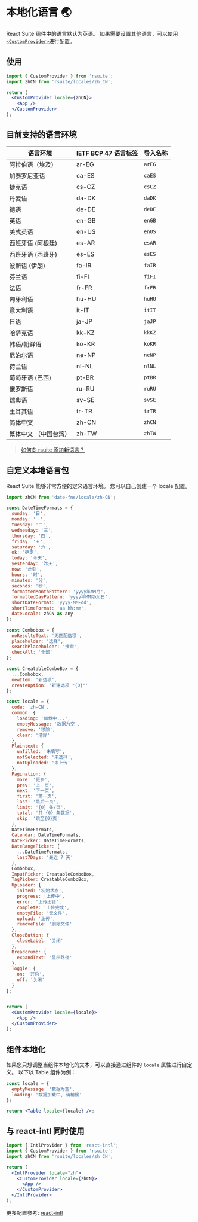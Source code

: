 # 本地化语言 🌏

React Suite 组件中的语言默认为英语。 如果需要设置其他语言，可以使用 [`<CustomProvider>`](/zh/components/custom-provider/)进行配置。

## 使用

```jsx
import { CustomProvider } from 'rsuite';
import zhCN from 'rsuite/locales/zh_CN';

return (
  <CustomProvider locale={zhCN}>
    <App />
  </CustomProvider>
);
```

<!--{include:`example.md`}-->

## 目前支持的语言环境

| 语言环境              | IETF BCP 47 语言标签 | 导入名称 |
| --------------------- | -------------------- | -------- |
| 阿拉伯语（埃及）      | ar-EG                | `arEG`   |
| 加泰罗尼亚语          | ca-ES                | `caES`   |
| 捷克语                | cs-CZ                | `csCZ`   |
| 丹麦语                | da-DK                | `daDK`   |
| 德语                  | de-DE                | `deDE`   |
| 英语                  | en-GB                | `enGB`   |
| 美式英语              | en-US                | `enUS`   |
| 西班牙语 (阿根廷)     | es-AR                | `esAR`   |
| 西班牙语 (西班牙)     | es-ES                | `esES`   |
| 波斯语 (伊朗)         | fa-IR                | `faIR`   |
| 芬兰语                | fi-FI                | `fiFI`   |
| 法语                  | fr-FR                | `frFR`   |
| 匈牙利语              | hu-HU                | `huHU`   |
| 意大利语              | it-IT                | `itIT`   |
| 日语                  | ja-JP                | `jaJP`   |
| 哈萨克语              | kk-KZ                | `kkKZ`   |
| 韩语/朝鲜语           | ko-KR                | `koKR`   |
| 尼泊尔语              | ne-NP                | `neNP`   |
| 荷兰语                | nl-NL                | `nlNL`   |
| 葡萄牙语 (巴西)       | pt-BR                | `ptBR`   |
| 俄罗斯语              | ru-RU                | `ruRU`   |
| 瑞典语                | sv-SE                | `svSE`   |
| 土耳其语              | tr-TR                | `trTR`   |
| 简体中文              | zh-CN                | `zhCN`   |
| 繁体中文 （中国台湾） | zh-TW                | `zhTW`   |

> [如何向 rsuite 添加新语言？](https://github.com/rsuite/rsuite/discussions/2927)

## 自定义本地语言包

React Suite 能够非常方便的定义语言环境。 您可以自己创建一个 locale 配置。

```jsx
import zhCN from 'date-fns/locale/zh-CN';

const DateTimeFormats = {
  sunday: '日',
  monday: '一',
  tuesday: '二',
  wednesday: '三',
  thursday: '四',
  friday: '五',
  saturday: '六',
  ok: '确定',
  today: '今天',
  yesterday: '昨天',
  now: '此刻',
  hours: '时',
  minutes: '分',
  seconds: '秒',
  formattedMonthPattern: 'yyyy年MM月',
  formattedDayPattern: 'yyyy年MM月dd日',
  shortDateFormat: 'yyyy-MM-dd',
  shortTimeFormat: 'aa hh:mm',
  dateLocale: zhCN as any
};

const Combobox = {
  noResultsText: '无匹配选项',
  placeholder: '选择',
  searchPlaceholder: '搜索',
  checkAll: '全部'
};

const CreatableComboBox = {
  ...Combobox,
  newItem: '新选项',
  createOption: '新建选项 "{0}"'
};

const locale = {
  code: 'zh-CN',
  common: {
    loading: '加载中...',
    emptyMessage: '数据为空',
    remove: '移除',
    clear: '清除'
  },
  Plaintext: {
    unfilled: '未填写',
    notSelected: '未选择',
    notUploaded: '未上传'
  },
  Pagination: {
    more: '更多',
    prev: '上一页',
    next: '下一页',
    first: '第一页',
    last: '最后一页',
    limit: '{0} 条/页',
    total: '共 {0} 条数据',
    skip: '跳至{0}页'
  },
  DateTimeFormats,
  Calendar: DateTimeFormats,
  DatePicker: DateTimeFormats,
  DateRangePicker: {
    ...DateTimeFormats,
    last7Days: '最近 7 天'
  },
  Combobox,
  InputPicker: CreatableComboBox,
  TagPicker: CreatableComboBox,
  Uploader: {
    inited: '初始状态',
    progress: '上传中',
    error: '上传出错',
    complete: '上传完成',
    emptyFile: '无文件',
    upload: '上传',
    removeFile: '删除文件'
  },
  CloseButton: {
    closeLabel: '关闭'
  },
  Breadcrumb: {
    expandText: '显示路径'
  },
  Toggle: {
    on: '开启',
    off: '关闭'
  }
};


return (
  <CustomProvider locale={locale}>
    <App />
  </CustomProvider>
);
```

## 组件本地化

如果您只想调整当组件本地化的文本，可以直接通过组件的 `locale` 属性进行自定义。 以下以 Table 组件为例：

```jsx
const locale = {
  emptyMessage: '数据为空',
  loading: '数据加载中, 请稍候'
};

return <Table locale={locale} />;
```

<!--{include:(guide/i18n/fragments/locales.md)}-->

## 与 react-intl 同时使用

```jsx
import { IntlProvider } from 'react-intl';
import { CustomProvider } from 'rsuite';
import zhCN from 'rsuite/locales/zh_CN';

return (
  <IntlProvider locale="zh">
    <CustomProvider locale={zhCN}>
      <App />
    </CustomProvider>
  </IntlProvider>
);
```

更多配置参考: [react-intl](https://github.com/yahoo/react-intl)

